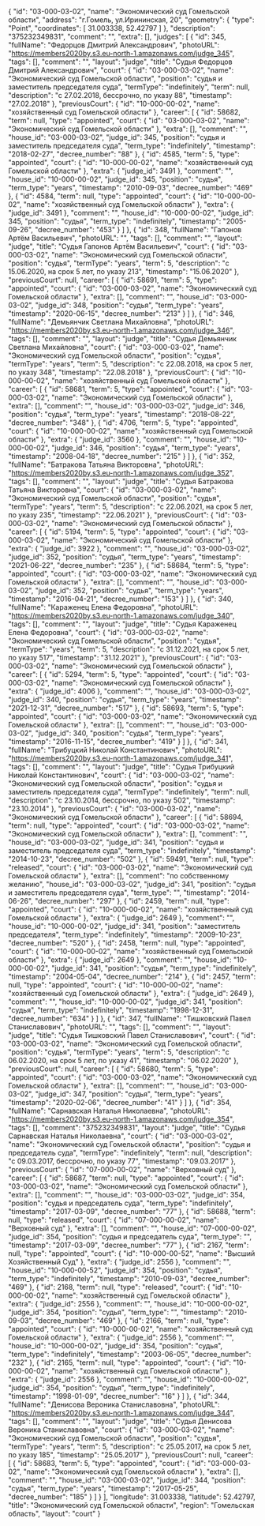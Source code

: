 {
    "id": "03-000-03-02",
    "name": "Экономический суд Гомельской области",
    "address": "г.Гомель, ул.Ирининская, 20",
    "geometry": {
        "type": "Point",
        "coordinates": [
            31.003338,
            52.42797
        ]
    },
    "description": "375232349831",
    "comment": "",
    "extra": [],
    "judges": [
        {
            "id": 345,
            "fullName": "Федорцов Дмитрий Александрович",
            "photoURL": "https://members2020by.s3.eu-north-1.amazonaws.com/judge_345",
            "tags": [],
            "comment": "",
            "layout": "judge",
            "title": "Судья Федорцов Дмитрий Александрович",
            "court": {
                "id": "03-000-03-02",
                "name": "Экономический суд Гомельской области",
                "position": "судья и заместитель председателя суда",
                "termType": "indefinitely",
                "term": null,
                "description": "c 27.02.2018, бессрочно, по указу 88",
                "timestamp": "27.02.2018"
            },
            "previousCourt": {
                "id": "10-000-00-02",
                "name": "хозяйственный суд Гомельской области"
            },
            "career": [
                {
                    "id": 58682,
                    "term": null,
                    "type": "appointed",
                    "court": {
                        "id": "03-000-03-02",
                        "name": "Экономический суд Гомельской области"
                    },
                    "extra": [],
                    "comment": "",
                    "house_id": "03-000-03-02",
                    "judge_id": 345,
                    "position": "судья и заместитель председателя суда",
                    "term_type": "indefinitely",
                    "timestamp": "2018-02-27",
                    "decree_number": "88"
                },
                {
                    "id": 4585,
                    "term": 5,
                    "type": "appointed",
                    "court": {
                        "id": "10-000-00-02",
                        "name": "хозяйственный суд Гомельской области"
                    },
                    "extra": {
                        "judge_id": 3491
                    },
                    "comment": "",
                    "house_id": "10-000-00-02",
                    "judge_id": 345,
                    "position": "судья",
                    "term_type": "years",
                    "timestamp": "2010-09-03",
                    "decree_number": "469"
                },
                {
                    "id": 4584,
                    "term": null,
                    "type": "appointed",
                    "court": {
                        "id": "10-000-00-02",
                        "name": "хозяйственный суд Гомельской области"
                    },
                    "extra": {
                        "judge_id": 3491
                    },
                    "comment": "",
                    "house_id": "10-000-00-02",
                    "judge_id": 345,
                    "position": "судья",
                    "term_type": "indefinitely",
                    "timestamp": "2005-09-26",
                    "decree_number": "453"
                }
            ]
        },
        {
            "id": 348,
            "fullName": "Гапонов Артём Васильевич",
            "photoURL": "",
            "tags": [],
            "comment": "",
            "layout": "judge",
            "title": "Судья Гапонов Артём Васильевич",
            "court": {
                "id": "03-000-03-02",
                "name": "Экономический суд Гомельской области",
                "position": "судья",
                "termType": "years",
                "term": 5,
                "description": "c 15.06.2020, на срок 5 лет, по указу 213",
                "timestamp": "15.06.2020"
            },
            "previousCourt": null,
            "career": [
                {
                    "id": 58691,
                    "term": 5,
                    "type": "appointed",
                    "court": {
                        "id": "03-000-03-02",
                        "name": "Экономический суд Гомельской области"
                    },
                    "extra": [],
                    "comment": "",
                    "house_id": "03-000-03-02",
                    "judge_id": 348,
                    "position": "судья",
                    "term_type": "years",
                    "timestamp": "2020-06-15",
                    "decree_number": "213"
                }
            ]
        },
        {
            "id": 346,
            "fullName": "Демьянчик Светлана Михайловна",
            "photoURL": "https://members2020by.s3.eu-north-1.amazonaws.com/judge_346",
            "tags": [],
            "comment": "",
            "layout": "judge",
            "title": "Судья Демьянчик Светлана Михайловна",
            "court": {
                "id": "03-000-03-02",
                "name": "Экономический суд Гомельской области",
                "position": "судья",
                "termType": "years",
                "term": 5,
                "description": "c 22.08.2018, на срок 5 лет, по указу 348",
                "timestamp": "22.08.2018"
            },
            "previousCourt": {
                "id": "10-000-00-02",
                "name": "хозяйственный суд Гомельской области"
            },
            "career": [
                {
                    "id": 58681,
                    "term": 5,
                    "type": "appointed",
                    "court": {
                        "id": "03-000-03-02",
                        "name": "Экономический суд Гомельской области"
                    },
                    "extra": [],
                    "comment": "",
                    "house_id": "03-000-03-02",
                    "judge_id": 346,
                    "position": "судья",
                    "term_type": "years",
                    "timestamp": "2018-08-22",
                    "decree_number": "348"
                },
                {
                    "id": 4706,
                    "term": 5,
                    "type": "appointed",
                    "court": {
                        "id": "10-000-00-02",
                        "name": "хозяйственный суд Гомельской области"
                    },
                    "extra": {
                        "judge_id": 3560
                    },
                    "comment": "",
                    "house_id": "10-000-00-02",
                    "judge_id": 346,
                    "position": "судья",
                    "term_type": "years",
                    "timestamp": "2008-04-18",
                    "decree_number": "215"
                }
            ]
        },
        {
            "id": 352,
            "fullName": "Батракова Татьяна Викторовна",
            "photoURL": "https://members2020by.s3.eu-north-1.amazonaws.com/judge_352",
            "tags": [],
            "comment": "",
            "layout": "judge",
            "title": "Судья Батракова Татьяна Викторовна",
            "court": {
                "id": "03-000-03-02",
                "name": "Экономический суд Гомельской области",
                "position": "судья",
                "termType": "years",
                "term": 5,
                "description": "c 22.06.2021, на срок 5 лет, по указу 235",
                "timestamp": "22.06.2021"
            },
            "previousCourt": {
                "id": "03-000-03-02",
                "name": "Экономический суд Гомельской области"
            },
            "career": [
                {
                    "id": 5194,
                    "term": 5,
                    "type": "appointed",
                    "court": {
                        "id": "03-000-03-02",
                        "name": "Экономический суд Гомельской области"
                    },
                    "extra": {
                        "judge_id": 3922
                    },
                    "comment": "",
                    "house_id": "03-000-03-02",
                    "judge_id": 352,
                    "position": "судья",
                    "term_type": "years",
                    "timestamp": "2021-06-22",
                    "decree_number": "235"
                },
                {
                    "id": 58684,
                    "term": 5,
                    "type": "appointed",
                    "court": {
                        "id": "03-000-03-02",
                        "name": "Экономический суд Гомельской области"
                    },
                    "extra": [],
                    "comment": "",
                    "house_id": "03-000-03-02",
                    "judge_id": 352,
                    "position": "судья",
                    "term_type": "years",
                    "timestamp": "2016-04-21",
                    "decree_number": "153"
                }
            ]
        },
        {
            "id": 340,
            "fullName": "Караженец Елена Федоровна",
            "photoURL": "https://members2020by.s3.eu-north-1.amazonaws.com/judge_340",
            "tags": [],
            "comment": "",
            "layout": "judge",
            "title": "Судья Караженец Елена Федоровна",
            "court": {
                "id": "03-000-03-02",
                "name": "Экономический суд Гомельской области",
                "position": "судья",
                "termType": "years",
                "term": 5,
                "description": "c 31.12.2021, на срок 5 лет, по указу 517",
                "timestamp": "31.12.2021"
            },
            "previousCourt": {
                "id": "03-000-03-02",
                "name": "Экономический суд Гомельской области"
            },
            "career": [
                {
                    "id": 5294,
                    "term": 5,
                    "type": "appointed",
                    "court": {
                        "id": "03-000-03-02",
                        "name": "Экономический суд Гомельской области"
                    },
                    "extra": {
                        "judge_id": 4006
                    },
                    "comment": "",
                    "house_id": "03-000-03-02",
                    "judge_id": 340,
                    "position": "судья",
                    "term_type": "years",
                    "timestamp": "2021-12-31",
                    "decree_number": "517"
                },
                {
                    "id": 58693,
                    "term": 5,
                    "type": "appointed",
                    "court": {
                        "id": "03-000-03-02",
                        "name": "Экономический суд Гомельской области"
                    },
                    "extra": [],
                    "comment": "",
                    "house_id": "03-000-03-02",
                    "judge_id": 340,
                    "position": "судья",
                    "term_type": "years",
                    "timestamp": "2016-11-15",
                    "decree_number": "419"
                }
            ]
        },
        {
            "id": 341,
            "fullName": "Трибуцкий Николай Константинович",
            "photoURL": "https://members2020by.s3.eu-north-1.amazonaws.com/judge_341",
            "tags": [],
            "comment": "",
            "layout": "judge",
            "title": "Судья Трибуцкий Николай Константинович",
            "court": {
                "id": "03-000-03-02",
                "name": "Экономический суд Гомельской области",
                "position": "судья и заместитель председателя суда",
                "termType": "indefinitely",
                "term": null,
                "description": "c 23.10.2014, бессрочно, по указу 502",
                "timestamp": "23.10.2014"
            },
            "previousCourt": {
                "id": "03-000-03-02",
                "name": "Экономический суд Гомельской области"
            },
            "career": [
                {
                    "id": 58694,
                    "term": null,
                    "type": "appointed",
                    "court": {
                        "id": "03-000-03-02",
                        "name": "Экономический суд Гомельской области"
                    },
                    "extra": [],
                    "comment": "",
                    "house_id": "03-000-03-02",
                    "judge_id": 341,
                    "position": "судья и заместитель председателя суда",
                    "term_type": "indefinitely",
                    "timestamp": "2014-10-23",
                    "decree_number": "502"
                },
                {
                    "id": 59491,
                    "term": null,
                    "type": "released",
                    "court": {
                        "id": "03-000-03-02",
                        "name": "Экономический суд Гомельской области"
                    },
                    "extra": [],
                    "comment": "по собственному желанию",
                    "house_id": "03-000-03-02",
                    "judge_id": 341,
                    "position": "судья и заместитель председателя суда",
                    "term_type": "",
                    "timestamp": "2014-06-26",
                    "decree_number": "297"
                },
                {
                    "id": 2459,
                    "term": null,
                    "type": "appointed",
                    "court": {
                        "id": "10-000-00-02",
                        "name": "хозяйственный суд Гомельской области"
                    },
                    "extra": {
                        "judge_id": 2649
                    },
                    "comment": "",
                    "house_id": "10-000-00-02",
                    "judge_id": 341,
                    "position": "заместитель председателя",
                    "term_type": "indefinitely",
                    "timestamp": "2009-10-23",
                    "decree_number": "520"
                },
                {
                    "id": 2458,
                    "term": null,
                    "type": "appointed",
                    "court": {
                        "id": "10-000-00-02",
                        "name": "хозяйственный суд Гомельской области"
                    },
                    "extra": {
                        "judge_id": 2649
                    },
                    "comment": "",
                    "house_id": "10-000-00-02",
                    "judge_id": 341,
                    "position": "судья",
                    "term_type": "indefinitely",
                    "timestamp": "2004-05-04",
                    "decree_number": "214"
                },
                {
                    "id": 2457,
                    "term": null,
                    "type": "appointed",
                    "court": {
                        "id": "10-000-00-02",
                        "name": "хозяйственный суд Гомельской области"
                    },
                    "extra": {
                        "judge_id": 2649
                    },
                    "comment": "",
                    "house_id": "10-000-00-02",
                    "judge_id": 341,
                    "position": "судья",
                    "term_type": "indefinitely",
                    "timestamp": "1998-12-31",
                    "decree_number": "634"
                }
            ]
        },
        {
            "id": 347,
            "fullName": "Тишковский Павел Станиславович",
            "photoURL": "",
            "tags": [],
            "comment": "",
            "layout": "judge",
            "title": "Судья Тишковский Павел Станиславович",
            "court": {
                "id": "03-000-03-02",
                "name": "Экономический суд Гомельской области",
                "position": "судья",
                "termType": "years",
                "term": 5,
                "description": "c 06.02.2020, на срок 5 лет, по указу 41",
                "timestamp": "06.02.2020"
            },
            "previousCourt": null,
            "career": [
                {
                    "id": 58680,
                    "term": 5,
                    "type": "appointed",
                    "court": {
                        "id": "03-000-03-02",
                        "name": "Экономический суд Гомельской области"
                    },
                    "extra": [],
                    "comment": "",
                    "house_id": "03-000-03-02",
                    "judge_id": 347,
                    "position": "судья",
                    "term_type": "years",
                    "timestamp": "2020-02-06",
                    "decree_number": "41"
                }
            ]
        },
        {
            "id": 354,
            "fullName": "Сарнавская Наталья Николаевна",
            "photoURL": "https://members2020by.s3.eu-north-1.amazonaws.com/judge_354",
            "tags": [],
            "comment": "375232349831",
            "layout": "judge",
            "title": "Судья Сарнавская Наталья Николаевна",
            "court": {
                "id": "03-000-03-02",
                "name": "Экономический суд Гомельской области",
                "position": "судья и председатель суда",
                "termType": "indefinitely",
                "term": null,
                "description": "c 09.03.2017, бессрочно, по указу 77",
                "timestamp": "09.03.2017"
            },
            "previousCourt": {
                "id": "07-000-00-02",
                "name": "Верховный суд"
            },
            "career": [
                {
                    "id": 58687,
                    "term": null,
                    "type": "appointed",
                    "court": {
                        "id": "03-000-03-02",
                        "name": "Экономический суд Гомельской области"
                    },
                    "extra": [],
                    "comment": "",
                    "house_id": "03-000-03-02",
                    "judge_id": 354,
                    "position": "судья и председатель суда",
                    "term_type": "indefinitely",
                    "timestamp": "2017-03-09",
                    "decree_number": "77"
                },
                {
                    "id": 58688,
                    "term": null,
                    "type": "released",
                    "court": {
                        "id": "07-000-00-02",
                        "name": "Верховный суд"
                    },
                    "extra": [],
                    "comment": "",
                    "house_id": "07-000-00-02",
                    "judge_id": 354,
                    "position": "судья и председатель суда",
                    "term_type": "",
                    "timestamp": "2017-03-09",
                    "decree_number": "77"
                },
                {
                    "id": 2167,
                    "term": null,
                    "type": "appointed",
                    "court": {
                        "id": "10-000-00-52",
                        "name": "Высший Хозяйственный Суд"
                    },
                    "extra": {
                        "judge_id": 2556
                    },
                    "comment": "",
                    "house_id": "10-000-00-52",
                    "judge_id": 354,
                    "position": "судья",
                    "term_type": "indefinitely",
                    "timestamp": "2010-09-03",
                    "decree_number": "469"
                },
                {
                    "id": 2168,
                    "term": null,
                    "type": "released",
                    "court": {
                        "id": "10-000-00-02",
                        "name": "хозяйственный суд Гомельской области"
                    },
                    "extra": {
                        "judge_id": 2556
                    },
                    "comment": "",
                    "house_id": "10-000-00-02",
                    "judge_id": 354,
                    "position": "судья",
                    "term_type": "",
                    "timestamp": "2010-09-03",
                    "decree_number": "469"
                },
                {
                    "id": 2166,
                    "term": null,
                    "type": "appointed",
                    "court": {
                        "id": "10-000-00-02",
                        "name": "хозяйственный суд Гомельской области"
                    },
                    "extra": {
                        "judge_id": 2556
                    },
                    "comment": "",
                    "house_id": "10-000-00-02",
                    "judge_id": 354,
                    "position": "судья",
                    "term_type": "indefinitely",
                    "timestamp": "2003-06-05",
                    "decree_number": "232"
                },
                {
                    "id": 2165,
                    "term": null,
                    "type": "appointed",
                    "court": {
                        "id": "10-000-00-02",
                        "name": "хозяйственный суд Гомельской области"
                    },
                    "extra": {
                        "judge_id": 2556
                    },
                    "comment": "",
                    "house_id": "10-000-00-02",
                    "judge_id": 354,
                    "position": "судья",
                    "term_type": "indefinitely",
                    "timestamp": "1998-01-09",
                    "decree_number": "16"
                }
            ]
        },
        {
            "id": 344,
            "fullName": "Денисова Вероника Станиславовна",
            "photoURL": "https://members2020by.s3.eu-north-1.amazonaws.com/judge_344",
            "tags": [],
            "comment": "",
            "layout": "judge",
            "title": "Судья Денисова Вероника Станиславовна",
            "court": {
                "id": "03-000-03-02",
                "name": "Экономический суд Гомельской области",
                "position": "судья",
                "termType": "years",
                "term": 5,
                "description": "c 25.05.2017, на срок 5 лет, по указу 185",
                "timestamp": "25.05.2017"
            },
            "previousCourt": null,
            "career": [
                {
                    "id": 58683,
                    "term": 5,
                    "type": "appointed",
                    "court": {
                        "id": "03-000-03-02",
                        "name": "Экономический суд Гомельской области"
                    },
                    "extra": [],
                    "comment": "",
                    "house_id": "03-000-03-02",
                    "judge_id": 344,
                    "position": "судья",
                    "term_type": "years",
                    "timestamp": "2017-05-25",
                    "decree_number": "185"
                }
            ]
        }
    ],
    "longitude": 31.003338,
    "latitude": 52.42797,
    "title": "Экономический суд Гомельской области",
    "region": "Гомельская область",
    "layout": "court"
}